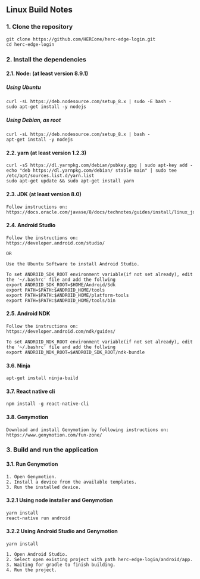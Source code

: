 ## Linux Build Notes 

### 1. Clone the repository

    git clone https://github.com/HERCone/herc-edge-login.git
    cd herc-edge-login

### 2. Install the dependencies

  #### 2.1. Node: (at least version 8.9.1)
  ##### Using Ubuntu
    curl -sL https://deb.nodesource.com/setup_8.x | sudo -E bash -
    sudo apt-get install -y nodejs

  ##### Using Debian, as root
    curl -sL https://deb.nodesource.com/setup_8.x | bash -
    apt-get install -y nodejs


  #### 2.2. yarn (at least version 1.2.3)
    curl -sS https://dl.yarnpkg.com/debian/pubkey.gpg | sudo apt-key add -
    echo "deb https://dl.yarnpkg.com/debian/ stable main" | sudo tee /etc/apt/sources.list.d/yarn.list
    sudo apt-get update && sudo apt-get install yarn


  #### 2.3. JDK (at least version 8.0)
    Follow instructions on:
    https://docs.oracle.com/javase/8/docs/technotes/guides/install/linux_jdk.html

  #### 2.4. Android Studio
    Follow the instructions on:
    https://developer.android.com/studio/

    OR
    
    Use the Ubuntu Software to install Android Studio.
    
    To set ANDROID_SDK_ROOT environment variable(if not set already), edit the '~/.bashrc' file and add the follwing
    export ANDROID_SDK_ROOT=$HOME/Android/Sdk
    export PATH=$PATH:$ANDROID_HOME/tools
    export PATH=$PATH:$ANDROID_HOME/platform-tools
    export PATH=$PATH:$ANDROID_HOME/tools/bin

  #### 2.5. Android NDK
    Follow the instructions on:
    https://developer.android.com/ndk/guides/
    
    To set ANDROID_NDK_ROOT environment variable(if not set already), edit the '~/.bashrc' file and add the follwing
    export ANDROID_NDK_ROOT=$ANDROID_SDK_ROOT/ndk-bundle
    
  #### 3.6. Ninja 
    apt-get install ninja-build

  #### 3.7. React native cli
    npm install -g react-native-cli

  #### 3.8. Genymotion 
    Download and install Genymotion by following instructions on:
    https://www.genymotion.com/fun-zone/

### 3. Build and run the application

#### 3.1. Run Genymotion
    1. Open Genymotion.
    2. Install a device from the available templates.
    3. Run the installed device.
    
#### 3.2.1 Using node installer and Genymotion 
    yarn install
    react-native run android
    
#### 3.2.2 Using Android Studio and Genymotion
    yarn install
    
    1. Open Android Studio.
    2. Select open existing project with path herc-edge-login/android/app.
    3. Waiting for gradle to finish building.
    4. Run the project.


